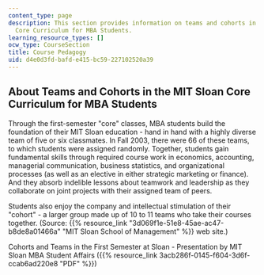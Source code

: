 ```yaml
---
content_type: page
description: This section provides information on teams and cohorts in the MIT Sloan
  Core Curriculum for MBA Students.
learning_resource_types: []
ocw_type: CourseSection
title: Course Pedagogy
uid: d4e0d3fd-bafd-e415-bc59-227102520a39
---
```


About Teams and Cohorts in the MIT Sloan Core Curriculum for MBA Students
-------------------------------------------------------------------------

Through the first-semester "core" classes, MBA students build the foundation of their MIT Sloan education - hand in hand with a highly diverse team of five or six classmates. In Fall 2003, there were 66 of these teams, to which students were assigned randomly. Together, students gain fundamental skills through required course work in economics, accounting, managerial communication, business statistics, and organizational processes (as well as an elective in either strategic marketing or finance). And they absorb indelible lessons about teamwork and leadership as they collaborate on joint projects with their assigned team of peers.

Students also enjoy the company and intellectual stimulation of their "cohort" - a larger group made up of 10 to 11 teams who take their courses together. (Source: {{% resource_link "3d069f1e-51e8-45ae-ac47-b8de8a01466a" "MIT Sloan School of Management" %}} web site.)

Cohorts and Teams in the First Semester at Sloan - Presentation by MIT Sloan MBA Student Affairs ({{% resource_link 3acb286f-0145-f604-3d6f-ccab6ad220e8 "PDF" %}})
